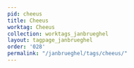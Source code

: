 ```yaml
---
pid: cheeus
title: Cheeus
worktag: Cheeus
collection: worktags_janbrueghel
layout: tagpage_janbrueghel
order: '028'
permalink: "/janbrueghel/tags/cheeus/"
---
```

